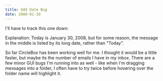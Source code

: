 ```yaml
---
title: Odd Date Bug
date: 2008-01-30
---
```

I'll have to track this one down:


Explanation: Today is January 30, 2008, but for some reason, the message in the middle is listed by its long date, rather than "Today".

So far CircleBox has been working well for me. I thought it would be a little faster, but maybe its the number of emails I have in my inbox. There are a few minor GUI bugs I'm running into as well - like when I'm dragging messages into a folder, I often have to try twice before hovering over the folder name will highlight it.

